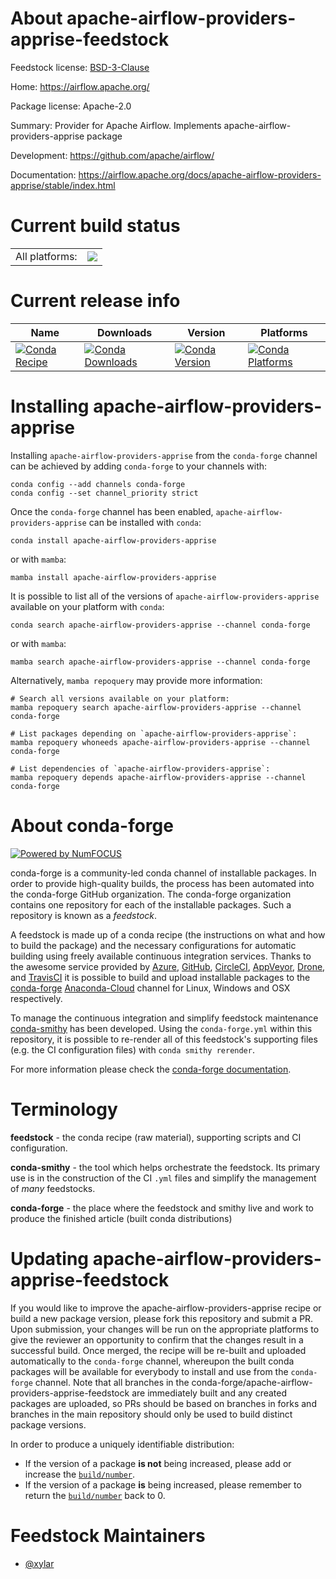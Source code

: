 About apache-airflow-providers-apprise-feedstock
================================================

Feedstock license: [BSD-3-Clause](https://github.com/conda-forge/apache-airflow-providers-apprise-feedstock/blob/main/LICENSE.txt)

Home: https://airflow.apache.org/

Package license: Apache-2.0

Summary: Provider for Apache Airflow. Implements apache-airflow-providers-apprise package

Development: https://github.com/apache/airflow/

Documentation: https://airflow.apache.org/docs/apache-airflow-providers-apprise/stable/index.html

Current build status
====================


<table><tr><td>All platforms:</td>
    <td>
      <a href="https://dev.azure.com/conda-forge/feedstock-builds/_build/latest?definitionId=20142&branchName=main">
        <img src="https://dev.azure.com/conda-forge/feedstock-builds/_apis/build/status/apache-airflow-providers-apprise-feedstock?branchName=main">
      </a>
    </td>
  </tr>
</table>

Current release info
====================

| Name | Downloads | Version | Platforms |
| --- | --- | --- | --- |
| [![Conda Recipe](https://img.shields.io/badge/recipe-apache--airflow--providers--apprise-green.svg)](https://anaconda.org/conda-forge/apache-airflow-providers-apprise) | [![Conda Downloads](https://img.shields.io/conda/dn/conda-forge/apache-airflow-providers-apprise.svg)](https://anaconda.org/conda-forge/apache-airflow-providers-apprise) | [![Conda Version](https://img.shields.io/conda/vn/conda-forge/apache-airflow-providers-apprise.svg)](https://anaconda.org/conda-forge/apache-airflow-providers-apprise) | [![Conda Platforms](https://img.shields.io/conda/pn/conda-forge/apache-airflow-providers-apprise.svg)](https://anaconda.org/conda-forge/apache-airflow-providers-apprise) |

Installing apache-airflow-providers-apprise
===========================================

Installing `apache-airflow-providers-apprise` from the `conda-forge` channel can be achieved by adding `conda-forge` to your channels with:

```
conda config --add channels conda-forge
conda config --set channel_priority strict
```

Once the `conda-forge` channel has been enabled, `apache-airflow-providers-apprise` can be installed with `conda`:

```
conda install apache-airflow-providers-apprise
```

or with `mamba`:

```
mamba install apache-airflow-providers-apprise
```

It is possible to list all of the versions of `apache-airflow-providers-apprise` available on your platform with `conda`:

```
conda search apache-airflow-providers-apprise --channel conda-forge
```

or with `mamba`:

```
mamba search apache-airflow-providers-apprise --channel conda-forge
```

Alternatively, `mamba repoquery` may provide more information:

```
# Search all versions available on your platform:
mamba repoquery search apache-airflow-providers-apprise --channel conda-forge

# List packages depending on `apache-airflow-providers-apprise`:
mamba repoquery whoneeds apache-airflow-providers-apprise --channel conda-forge

# List dependencies of `apache-airflow-providers-apprise`:
mamba repoquery depends apache-airflow-providers-apprise --channel conda-forge
```


About conda-forge
=================

[![Powered by
NumFOCUS](https://img.shields.io/badge/powered%20by-NumFOCUS-orange.svg?style=flat&colorA=E1523D&colorB=007D8A)](https://numfocus.org)

conda-forge is a community-led conda channel of installable packages.
In order to provide high-quality builds, the process has been automated into the
conda-forge GitHub organization. The conda-forge organization contains one repository
for each of the installable packages. Such a repository is known as a *feedstock*.

A feedstock is made up of a conda recipe (the instructions on what and how to build
the package) and the necessary configurations for automatic building using freely
available continuous integration services. Thanks to the awesome service provided by
[Azure](https://azure.microsoft.com/en-us/services/devops/), [GitHub](https://github.com/),
[CircleCI](https://circleci.com/), [AppVeyor](https://www.appveyor.com/),
[Drone](https://cloud.drone.io/welcome), and [TravisCI](https://travis-ci.com/)
it is possible to build and upload installable packages to the
[conda-forge](https://anaconda.org/conda-forge) [Anaconda-Cloud](https://anaconda.org/)
channel for Linux, Windows and OSX respectively.

To manage the continuous integration and simplify feedstock maintenance
[conda-smithy](https://github.com/conda-forge/conda-smithy) has been developed.
Using the ``conda-forge.yml`` within this repository, it is possible to re-render all of
this feedstock's supporting files (e.g. the CI configuration files) with ``conda smithy rerender``.

For more information please check the [conda-forge documentation](https://conda-forge.org/docs/).

Terminology
===========

**feedstock** - the conda recipe (raw material), supporting scripts and CI configuration.

**conda-smithy** - the tool which helps orchestrate the feedstock.
                   Its primary use is in the construction of the CI ``.yml`` files
                   and simplify the management of *many* feedstocks.

**conda-forge** - the place where the feedstock and smithy live and work to
                  produce the finished article (built conda distributions)


Updating apache-airflow-providers-apprise-feedstock
===================================================

If you would like to improve the apache-airflow-providers-apprise recipe or build a new
package version, please fork this repository and submit a PR. Upon submission,
your changes will be run on the appropriate platforms to give the reviewer an
opportunity to confirm that the changes result in a successful build. Once
merged, the recipe will be re-built and uploaded automatically to the
`conda-forge` channel, whereupon the built conda packages will be available for
everybody to install and use from the `conda-forge` channel.
Note that all branches in the conda-forge/apache-airflow-providers-apprise-feedstock are
immediately built and any created packages are uploaded, so PRs should be based
on branches in forks and branches in the main repository should only be used to
build distinct package versions.

In order to produce a uniquely identifiable distribution:
 * If the version of a package **is not** being increased, please add or increase
   the [``build/number``](https://docs.conda.io/projects/conda-build/en/latest/resources/define-metadata.html#build-number-and-string).
 * If the version of a package **is** being increased, please remember to return
   the [``build/number``](https://docs.conda.io/projects/conda-build/en/latest/resources/define-metadata.html#build-number-and-string)
   back to 0.

Feedstock Maintainers
=====================

* [@xylar](https://github.com/xylar/)

